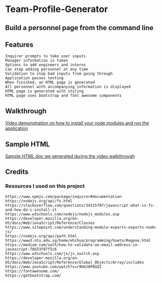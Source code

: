 # Team-Profile-Generator
## Build a personnel page from the command line

## Features
```
Inquirer prompts to take user inputs
Manager information is taken
Options to add engineers and interns
Can stop adding personnel at any time
Validation to stop bad inputs from going through
Application passes testing
When finished, an HTML page is generated
All personnel with accompanying information is displayed
HTML page is generated with styling
HTML page uses bootstrap and font awesome components
```

## Walkthrough
[Video demonstration on how to install your node modules and run the application](https://drive.google.com/file/d/1WllAjpVuQ3QqA-oj9ffmFmOXoZz-bZIh/view)

## Sample HTML
[Sample HTML doc we generated during the video walkthrough](https://github.com/Damon1v1/Team-Profile-Generator/blob/main/output/team.html)

## Credits
### Resources I used on this project
```
https://www.npmjs.com/package/inquirer#documentation
https://nodejs.org/api/fs.html
https://stackoverflow.com/questions/34315707/javascript-what-is-fs-and-how-do-i-install-it
https://www.w3schools.com/nodejs/nodejs_modules.asp
https://developer.mozilla.org/en-US/docs/Web/JavaScript/Reference/Classes
https://www.sitepoint.com/understanding-module-exports-exports-node-js/
https://nodejs.org/api/path.html
https://www3.ntu.edu.sg/home/ehchua/programming/howto/Regexe.html
https://medium.com/swlh/how-to-validate-an-email-address-in-javascript-78d33f87f5c6
https://www.w3schools.com/js/js_switch.asp
https://developer.mozilla.org/en-US/docs/Web/JavaScript/Reference/Global_Objects/Array/includes
https://www.youtube.com/watch?v=r9HdJ8P6GQI
https://fontawesome.com/
https://getbootstrap.com/
```
